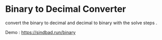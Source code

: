 # Binary to Decimal Converter 

 convert the binary to decimal and decimal to binary 
 with the solve steps .
 
 Demo : https://sindbad.run/binary
